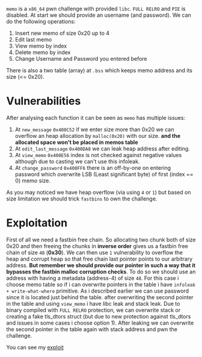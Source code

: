 `memo` is a `x86_64` pwn challenge with provided `libc`. `FULL RELRO` and `PIE` is disabled. At start we should provide an username (and password). We can do the following operations:  
1. Insert new memo of size 0x20 up to 4  
2. Edit last memo  
3. View memo by index  
4. Delete memo by index  
5. Change Username and Password you entered before  
  
There is also a two table (array) at `.bss` which keeps memo address and its size (<= 0x20). 
# Vulnerabilities
After analysing each function it can be seen as `memo` has multiple issues:  
1. At `new_message` `0x400C52` if we enter size more than 0x20 we can overflow an heap allocation by `malloc(0x20)` with our size. **and the allocated space won't be placed in memos table**  
2. At `edit_last_message` `0x400DA8` we can leak heap address after editing.  
3. At `view_memo` `0x400E56` index is not checked against negative values although due to casting we can't use this infoleak.  
4. At `change_password` `0x400FF6` there is an off-by-one on entering password which overwrite LSB (Least significant byte) of first (index == 0) memo size.  


As you may noticed we have heap overflow (via using `4` or `1`) but based on size limitation we should trick `fastbins` to own the challenge.  
  
# Exploitation
First of all we need a fastbin free chain. So allocating two chunk both of size 0x20 and then freeing the chunks in **inverse order** gives us a fastbin free chain of size `48` (**0x30**). We can then use `1` vulnerability to overflow the heap and corrupt heap so that free chain last pointer points to our arbitrary address. **But remember we should provide our pointer in such a way that it bypasses the fastbin malloc corruption checks**. To do so we should use an address with having a metadata (address-4) of size `48`. For this case i choose memo table so if i can overwrite pointers in the table i have `infoleak + write-what-where` primitive. As i described earlier we can use password since it is located just behind the table. after overwriting the second pointer in the table and using `view_memo` i have libc leak and stack leak. Due to binary compiled with `FULL RELRO` protection, we can overwrite stack or creating a fake tls_dtors struct (but due to new protection against tls_dtors and issues in some cases i choose option 1). After leaking we can overwrite the second pointer in the table again with stack address and pwn the challenge.  

You can see my [exploit](sol.py) 